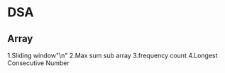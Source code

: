 # DSA
## Array
1.Sliding window"\n"
2.Max sum sub array
3.frequency count
4.Longest Consecutive Number
